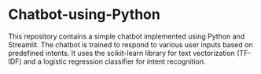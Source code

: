 # Chatbot-using-Python
This repository contains a simple chatbot implemented using Python and Streamlit. The chatbot is trained to respond to various user inputs based on predefined intents. It uses the scikit-learn library for text vectorization (TF-IDF) and a logistic regression classifier for intent recognition.

